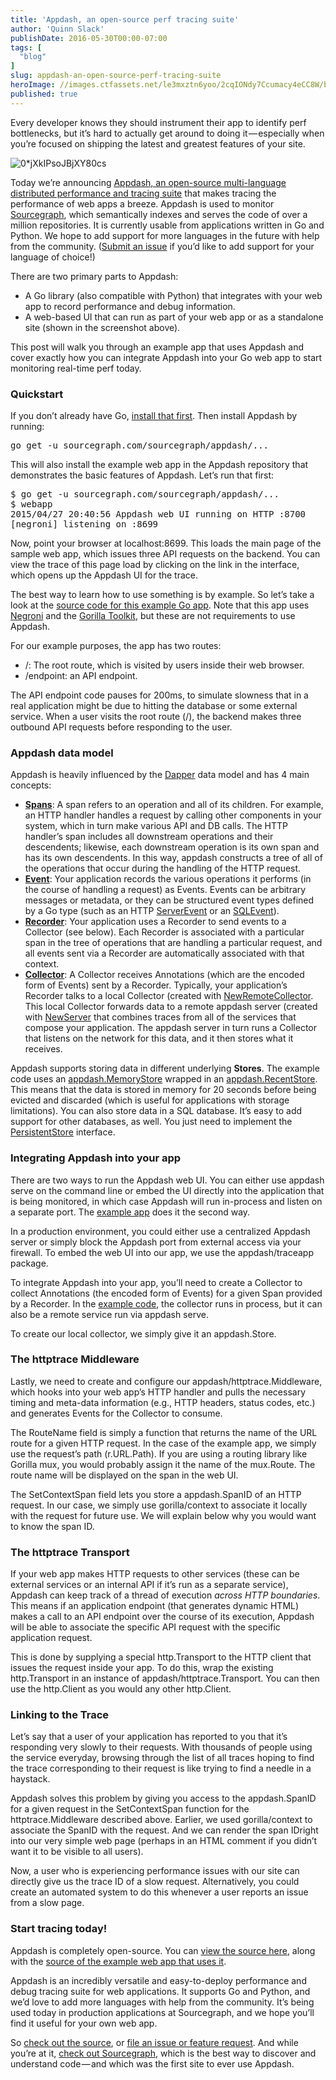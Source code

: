 ```yaml
---
title: 'Appdash, an open-source perf tracing suite'
author: 'Quinn Slack'
publishDate: 2016-05-30T00:00-07:00
tags: [
  "blog"
]
slug: appdash-an-open-source-perf-tracing-suite
heroImage: //images.ctfassets.net/le3mxztn6yoo/2cqIONdy7Ccumacy4eCC8W/bf4a730c417954a3c7a30394cd8ddd51/0_jXkIPsoJBjXY80cs.png
published: true
---
```




Every developer knows they should instrument their app to identify perf bottlenecks, but it’s hard to actually get around to doing it — especially when you’re focused on shipping the latest and greatest features of your site.

![0*jXkIPsoJBjXY80cs](//images.contentful.com/le3mxztn6yoo/2cqIONdy7Ccumacy4eCC8W/bf4a730c417954a3c7a30394cd8ddd51/0_jXkIPsoJBjXY80cs.png)

Today we’re announcing [Appdash, an open-source multi-language distributed performance and tracing suite](https://github.com/sourcegraph/appdash) that makes tracing the performance of web apps a breeze. Appdash is used to monitor [Sourcegraph](https://sourcegraph.com/), which semantically indexes and serves the code of over a million repositories. It is currently usable from applications written in Go and Python. We hope to add support for more languages in the future with help from the community. ([Submit an issue](https://github.com/sourcegraph/appdash/issues) if you’d like to add support for your language of choice!)

There are two primary parts to Appdash:

*   A Go library (also compatible with Python) that integrates with your web app to record performance and debug information.
*   A web-based UI that can run as part of your web app or as a standalone site (shown in the screenshot above).

This post will walk you through an example app that uses Appdash and cover exactly how you can integrate Appdash into your Go web app to start monitoring real-time perf today.

### Quickstart

If you don’t already have Go, [install that first](https://golang.org/doc/install). Then install Appdash by running:

<pre name="27e2" id="27e2" class="graf graf--pre graf-after--p">go get -u sourcegraph.com/sourcegraph/appdash/...</pre>

This will also install the example web app in the Appdash repository that demonstrates the basic features of Appdash. Let’s run that first:

<pre name="c9e1" id="c9e1" class="graf graf--pre graf-after--p">$ go get -u sourcegraph.com/sourcegraph/appdash/...
$ webapp
2015/04/27 20:40:56 Appdash web UI running on HTTP :8700
[negroni] listening on :8699</pre>

Now, point your browser at localhost:8699\. This loads the main page of the sample web app, which issues three API requests on the backend. You can view the trace of this page load by clicking on the link in the interface, which opens up the Appdash UI for the trace.

The best way to learn how to use something is by example. So let’s take a look at the [source code for this example Go app](https://sourcegraph.com/github.com/sourcegraph/appdash/-/blob/examples/cmd/webapp/main.go). Note that this app uses [Negroni](https://github.com/codegangsta/negroni) and the [Gorilla Toolkit](http://www.gorillatoolkit.org/), but these are not requirements to use Appdash.

For our example purposes, the app has two routes:

*   /: The root route, which is visited by users inside their web browser.
*   /endpoint: an API endpoint.

The API endpoint code pauses for 200ms, to simulate slowness that in a real application might be due to hitting the database or some external service. When a user visits the root route (/), the backend makes three outbound API requests before responding to the user.

### Appdash data model

Appdash is heavily influenced by the [Dapper](http://research.google.com/pubs/pub36356.html) data model and has 4 main concepts:

*   [**Spans**](https://sourcegraph.com/sourcegraph.com/sourcegraph/appdash@master/.GoPackage/sourcegraph.com/sourcegraph/appdash/.def/SpanID): A span refers to an operation and all of its children. For example, an HTTP handler handles a request by calling other components in your system, which in turn make various API and DB calls. The HTTP handler’s span includes all downstream operations and their descendents; likewise, each downstream operation is its own span and has its own descendents. In this way, appdash constructs a tree of all of the operations that occur during the handling of the HTTP request.
*   [**Event**](https://sourcegraph.com/sourcegraph.com/sourcegraph/appdash@master/.GoPackage/sourcegraph.com/sourcegraph/appdash/.def/Event): Your application records the various operations it performs (in the course of handling a request) as Events. Events can be arbitrary messages or metadata, or they can be structured event types defined by a Go type (such as an HTTP [ServerEvent](https://sourcegraph.com/sourcegraph.com/sourcegraph/appdash@master/.GoPackage/sourcegraph.com/sourcegraph/appdash/httptrace/.def/ServerEvent) or an [SQLEvent](https://sourcegraph.com/sourcegraph.com/sourcegraph/appdash@master/.GoPackage/sourcegraph.com/sourcegraph/appdash/sqltrace/.def/SQLEvent)).
*   [**Recorder**](https://sourcegraph.com/sourcegraph.com/sourcegraph/appdash@master/.GoPackage/sourcegraph.com/sourcegraph/appdash/.def/Recorder): Your application uses a Recorder to send events to a Collector (see below). Each Recorder is associated with a particular span in the tree of operations that are handling a particular request, and all events sent via a Recorder are automatically associated with that context.
*   [**Collector**](https://sourcegraph.com/sourcegraph.com/sourcegraph/appdash@master/.GoPackage/sourcegraph.com/sourcegraph/appdash/.def/Collector): A Collector receives Annotations (which are the encoded form of Events) sent by a Recorder. Typically, your application’s Recorder talks to a local Collector (created with [NewRemoteCollector](https://sourcegraph.com/sourcegraph.com/sourcegraph/appdash@master/.GoPackage/sourcegraph.com/sourcegraph/appdash/.def/NewRemoteCollector). This local Collector forwards data to a remote appdash server (created with [NewServer](https://sourcegraph.com/sourcegraph.com/sourcegraph/appdash@master/.GoPackage/sourcegraph.com/sourcegraph/appdash/.def/NewServer) that combines traces from all of the services that compose your application. The appdash server in turn runs a Collector that listens on the network for this data, and it then stores what it receives.

Appdash supports storing data in different underlying **Stores**. The example code uses an [appdash.MemoryStore](https://sourcegraph.com/sourcegraph.com/sourcegraph/appdash@master/.GoPackage/sourcegraph.com/sourcegraph/appdash/.def/MemoryStore) wrapped in an [appdash.RecentStore](https://sourcegraph.com/sourcegraph.com/sourcegraph/appdash@master/.GoPackage/sourcegraph.com/sourcegraph/appdash/.def/RecentStore). This means that the data is stored in memory for 20 seconds before being evicted and discarded (which is useful for applications with storage limitations). You can also store data in a SQL database. It’s easy to add support for other databases, as well. You just need to implement the [PersistentStore](https://sourcegraph.com/sourcegraph.com/sourcegraph/appdash@master/.GoPackage/sourcegraph.com/sourcegraph/appdash/.def/PersistentStore) interface.

### Integrating Appdash into your app

There are two ways to run the Appdash web UI. You can either use appdash serve on the command line or embed the UI directly into the application that is being monitored, in which case Appdash will run in-process and listen on a separate port. The [example app](https://sourcegraph.com/github.com/sourcegraph/appdash/-/blob/examples/cmd/webapp/main.go) does it the second way.

In a production environment, you could either use a centralized Appdash server or simply block the Appdash port from external access via your firewall. To embed the web UI into our app, we use the appdash/traceapp package.

To integrate Appdash into your app, you’ll need to create a Collector to collect Annotations (the encoded form of Events) for a given Span provided by a Recorder. In the [example code](https://sourcegraph.com/github.com/sourcegraph/appdash/-/blob/examples/cmd/webapp/main.go), the collector runs in process, but it can also be a remote service run via appdash serve.

To create our local collector, we simply give it an appdash.Store.

### The httptrace Middleware

Lastly, we need to create and configure our appdash/httptrace.Middleware, which hooks into your web app’s HTTP handler and pulls the necessary timing and meta-data information (e.g., HTTP headers, status codes, etc.) and generates Events for the Collector to consume.

The RouteName field is simply a function that returns the name of the URL route for a given HTTP request. In the case of the example app, we simply use the request’s path (r.URL.Path). If you are using a routing library like Gorilla mux, you would probably assign it the name of the mux.Route. The route name will be displayed on the span in the web UI.

The SetContextSpan field lets you store a appdash.SpanID of an HTTP request. In our case, we simply use gorilla/context to associate it locally with the request for future use. We will explain below why you would want to know the span ID.

### The httptrace Transport

If your web app makes HTTP requests to other services (these can be external services or an internal API if it’s run as a separate service), Appdash can keep track of a thread of execution _across HTTP boundaries_. This means if an application endpoint (that generates dynamic HTML) makes a call to an API endpoint over the course of its execution, Appdash will be able to associate the specific API request with the specific application request.

This is done by supplying a special http.Transport to the HTTP client that issues the request inside your app. To do this, wrap the existing http.Transport in an instance of appdash/httptrace.Transport. You can then use the http.Client as you would any other http.Client.

### Linking to the Trace

Let’s say that a user of your application has reported to you that it’s responding very slowly to their requests. With thousands of people using the service everyday, browsing through the list of all traces hoping to find the trace corresponding to their request is like trying to find a needle in a haystack.

Appdash solves this problem by giving you access to the appdash.SpanID for a given request in the SetContextSpan function for the httptrace.Middleware described above. Earlier, we used gorilla/context to associate the SpanID with the request. And we can render the span IDright into our very simple web page (perhaps in an HTML comment if you didn’t want it to be visible to all users).

Now, a user who is experiencing performance issues with our site can directly give us the trace ID of a slow request. Alternatively, you could create an automated system to do this whenever a user reports an issue from a slow page.

### Start tracing today!

Appdash is completely open-source. You can [view the source here](https://github.com/sourcegraph/appdash), along with the [source of the example web app that uses it](https://sourcegraph.com/github.com/sourcegraph/appdash/-/blob/examples/cmd/webapp/main.go).

Appdash is an incredibly versatile and easy-to-deploy performance and debug tracing suite for web applications. It supports Go and Python, and we’d love to add more languages with help from the community. It’s being used today in production applications at Sourcegraph, and we hope you’ll find it useful for your own web app.

So [check out the source](https://github.com/sourcegraph/appdash), or [file an issue or feature request](https://github.com/sourcegraph/appdash/issues). And while you’re at it, [check out Sourcegraph](https://sourcegraph.com/), which is the best way to discover and understand code — and which was the first site to ever use Appdash.
